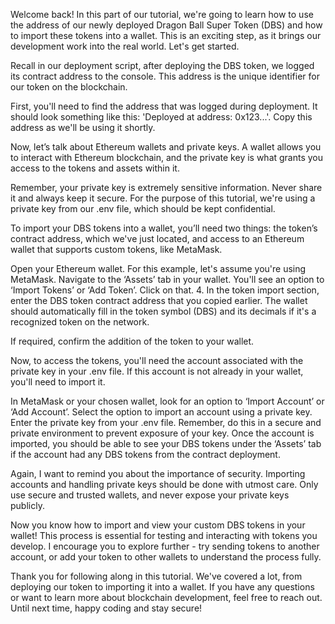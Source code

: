 Welcome back! In this part of our tutorial, we're going to learn how to use the address of our newly deployed Dragon Ball Super Token (DBS) and how to import these tokens into a wallet. This is an exciting step, as it brings our development work into the real world. Let's get started.

Recall in our deployment script, after deploying the DBS token, we logged its contract address to the console. This address is the unique identifier for our token on the blockchain.

First, you'll need to find the address that was logged during deployment. It should look something like this: 'Deployed at address: 0x123...'. Copy this address as we'll be using it shortly.

Now, let’s talk about Ethereum wallets and private keys. A wallet allows you to interact with Ethereum blockchain, and the private key is what grants you access to the tokens and assets within it.

Remember, your private key is extremely sensitive information. Never share it and always keep it secure. For the purpose of this tutorial, we're using a private key from our .env file, which should be kept confidential.

To import your DBS tokens into a wallet, you’ll need two things: the token’s contract address, which we've just located, and access to an Ethereum wallet that supports custom tokens, like MetaMask.

Open your Ethereum wallet. For this example, let's assume you're using MetaMask.
Navigate to the ‘Assets’ tab in your wallet.
You'll see an option to ‘Import Tokens’ or ‘Add Token’. Click on that. 4. In the token import section, enter the DBS token contract address that you copied earlier. The wallet should automatically fill in the token symbol (DBS) and its decimals if it's a recognized token on the network.

If required, confirm the addition of the token to your wallet.

Now, to access the tokens, you'll need the account associated with the private key in your .env file. If this account is not already in your wallet, you'll need to import it.

In MetaMask or your chosen wallet, look for an option to ‘Import Account’ or ‘Add Account’.
Select the option to import an account using a private key.
Enter the private key from your .env file. Remember, do this in a secure and private environment to prevent exposure of your key.
Once the account is imported, you should be able to see your DBS tokens under the ‘Assets’ tab if the account had any DBS tokens from the contract deployment.

Again, I want to remind you about the importance of security. Importing accounts and handling private keys should be done with utmost care. Only use secure and trusted wallets, and never expose your private keys publicly.

Now you know how to import and view your custom DBS tokens in your wallet! This process is essential for testing and interacting with tokens you develop. I encourage you to explore further - try sending tokens to another account, or add your token to other wallets to understand the process fully.

Thank you for following along in this tutorial. We've covered a lot, from deploying our token to importing it into a wallet. If you have any questions or want to learn more about blockchain development, feel free to reach out. Until next time, happy coding and stay secure!
